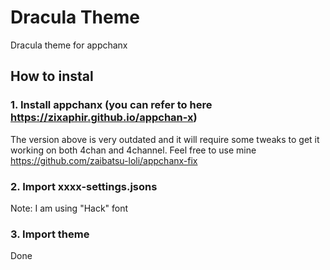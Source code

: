 # Dracula Theme

Dracula theme for appchanx

## How to instal

### 1. Install appchanx (you can refer to here <https://zixaphir.github.io/appchan-x>)  

The version above is very outdated and it will require some tweaks to get it working on both 4chan and 4channel. Feel free to use mine <https://github.com/zaibatsu-loli/appchanx-fix>

### 2. Import xxxx-settings.jsons

Note: I am using "Hack" font

### 3. Import theme

Done
